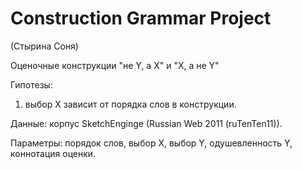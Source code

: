 # Construction Grammar Project
(Стырина Соня)

Оценочные конструкции "не Y, а X" и "X, а не Y" 

Гипотезы:
1. выбор X зависит от порядка слов в конструкции.

Данные:
корпус SketchEnginge (Russian Web 2011 (ruTenTen11)).

Параметры: 
порядок слов, выбор X, выбор Y, одушевленность Y, коннотация оценки.